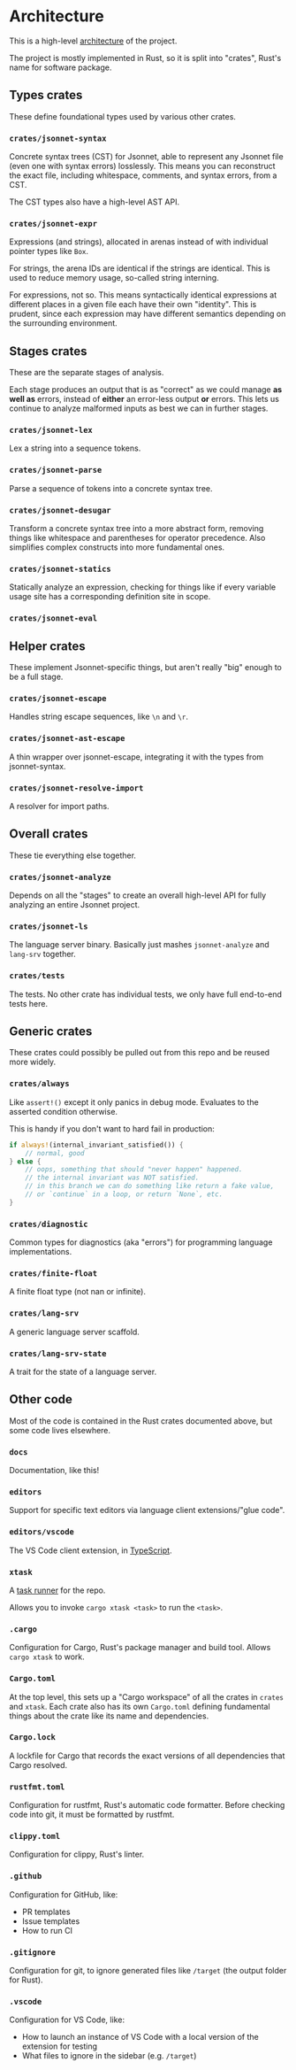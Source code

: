 # Architecture

This is a high-level [architecture][] of the project.

The project is mostly implemented in Rust, so it is split into "crates", Rust's name for software package.

## Types crates

These define foundational types used by various other crates.

### `crates/jsonnet-syntax`

Concrete syntax trees (CST) for Jsonnet, able to represent any Jsonnet file (even one with syntax errors) losslessly. This means you can reconstruct the exact file, including whitespace, comments, and syntax errors, from a CST.

The CST types also have a high-level AST API.

### `crates/jsonnet-expr`

Expressions (and strings), allocated in arenas instead of with individual pointer types like `Box`.

For strings, the arena IDs are identical if the strings are identical. This is used to reduce memory usage, so-called string interning.

For expressions, not so. This means syntactically identical expressions at different places in a given file each have their own "identity". This is prudent, since each expression may have different semantics depending on the surrounding environment.

## Stages crates

These are the separate stages of analysis.

Each stage produces an output that is as "correct" as we could manage **as well as** errors, instead of **either** an error-less output **or** errors. This lets us continue to analyze malformed inputs as best we can in further stages.

### `crates/jsonnet-lex`

Lex a string into a sequence tokens.

### `crates/jsonnet-parse`

Parse a sequence of tokens into a concrete syntax tree.

### `crates/jsonnet-desugar`

Transform a concrete syntax tree into a more abstract form, removing things like whitespace and parentheses for operator precedence. Also simplifies complex constructs into more fundamental ones.

### `crates/jsonnet-statics`

Statically analyze an expression, checking for things like if every variable usage site has a corresponding definition site in scope.

### `crates/jsonnet-eval`

## Helper crates

These implement Jsonnet-specific things, but aren't really "big" enough to be a full stage.

### `crates/jsonnet-escape`

Handles string escape sequences, like `\n` and `\r`.

### `crates/jsonnet-ast-escape`

A thin wrapper over jsonnet-escape, integrating it with the types from jsonnet-syntax.

### `crates/jsonnet-resolve-import`

A resolver for import paths.

## Overall crates

These tie everything else together.

### `crates/jsonnet-analyze`

Depends on all the "stages" to create an overall high-level API for fully analyzing an entire Jsonnet project.

### `crates/jsonnet-ls`

The language server binary. Basically just mashes `jsonnet-analyze` and `lang-srv` together.

### `crates/tests`

The tests. No other crate has individual tests, we only have full end-to-end tests here.

## Generic crates

These crates could possibly be pulled out from this repo and be reused more widely.

### `crates/always`

Like `assert!()` except it only panics in debug mode. Evaluates to the asserted condition otherwise.

This is handy if you don't want to hard fail in production:

```rs
if always!(internal_invariant_satisfied()) {
    // normal, good
} else {
    // oops, something that should "never happen" happened.
    // the internal invariant was NOT satisfied.
    // in this branch we can do something like return a fake value,
    // or `continue` in a loop, or return `None`, etc.
}
```

### `crates/diagnostic`

Common types for diagnostics (aka "errors") for programming language implementations.

### `crates/finite-float`

A finite float type (not nan or infinite).

### `crates/lang-srv`

A generic language server scaffold.

### `crates/lang-srv-state`

A trait for the state of a language server.

## Other code

Most of the code is contained in the Rust crates documented above, but some code lives elsewhere.

### `docs`

Documentation, like this!

### `editors`

Support for specific text editors via language client extensions/"glue code".

### `editors/vscode`

The VS Code client extension, in [TypeScript][ts].

### `xtask`

A [task runner][xtask] for the repo.

Allows you to invoke `cargo xtask <task>` to run the `<task>`.

### `.cargo`

Configuration for Cargo, Rust's package manager and build tool. Allows `cargo xtask` to work.

### `Cargo.toml`

At the top level, this sets up a "Cargo workspace" of all the crates in `crates` and `xtask`. Each crate also has its own `Cargo.toml` defining fundamental things about the crate like its name and dependencies.

### `Cargo.lock`

A lockfile for Cargo that records the exact versions of all dependencies that Cargo resolved.

### `rustfmt.toml`

Configuration for rustfmt, Rust's automatic code formatter. Before checking code into git, it must be formatted by rustfmt.

### `clippy.toml`

Configuration for clippy, Rust's linter.

### `.github`

Configuration for GitHub, like:

- PR templates
- Issue templates
- How to run CI

### `.gitignore`

Configuration for git, to ignore generated files like `/target` (the output folder for Rust).

### `.vscode`

Configuration for VS Code, like:

- How to launch an instance of VS Code with a local version of the extension for testing
- What files to ignore in the sidebar (e.g. `/target`)

[architecture]: https://matklad.github.io/2021/02/06/ARCHITECTURE.md.html
[ts]: https://www.typescriptlang.org
[xtask]: https://github.com/matklad/cargo-xtask
